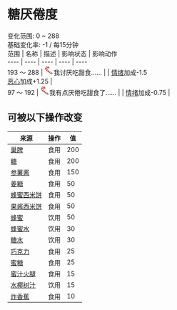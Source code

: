 # 糖<nobr>厌倦度</nobr>  
变化范围: 0 ~ 288  
基础变化率: -1 / 每15分钟  
范围  |  名称  |  描述  |  影响状态  |  影响动作  
----  |  ----  |  ----  |  ----  |  ----  
193 ～ 288  |  <img decoding="async" src="Sprite/SaturationSugar.png" style="width:20px;">我讨厌吃甜食……  |    |  [情绪](Morale.md)加成-1.5<br>[恶心](Nausea.md)加成+1.25  |    
97 ～ 192  |  <img decoding="async" src="Sprite/SaturationSugar.png" style="width:20px;">我有点厌倦吃甜食了……  |    |  [情绪](Morale.md)加成-0.75  |    
## 可被以下操作改变  
来源  |  操作  |  值  
----  |  ----  |  ----  
[巢脾](BeeHoneycomb.md)  |  食用  |  200  
[糖](Sugar.md)  |  食用  |  200  
[参薯酱](YamJam.md)  |  食用  |  150  
[姜糖](CandiedGinger.md)  |  食用  |  50  
[蜂蜜西米饼](SagoFlatbreadHoney.md)  |  食用  |  50  
[果酱西米饼](SagoFlatbreadJam.md)  |  食用  |  50  
[蜂蜜](LQ_Honey.md)  |  饮用  |  50  
[蜂蜜水](LQ_HoneyWater.md)  |  饮用  |  30  
[糖水](LQ_SugarWater.md)  |  饮用  |  30  
[巧克力](Chocolate.md)  |  食用  |  25  
[蜜糖](HoneyCandy.md)  |  食用  |  25  
[蜜汁火腿](HoneyGlazedPork.md)  |  食用  |  15  
[水椰树汁](LQ_Sap.md)  |  饮用  |  15  
[炸香蕉](FriedBanana.md)  |  食用  |  10  
